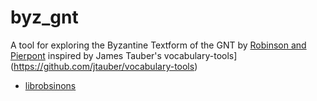 # byz_gnt
A tool for exploring the Byzantine Textform of the GNT by [Robinson and Pierpont](https://github.com/byztxt/byzantine-majority-text) inspired by James Tauber's vocabulary-tools](https://github.com/jtauber/vocabulary-tools)



* [librobsinons](https://github.com/byztxt/librobinson)
